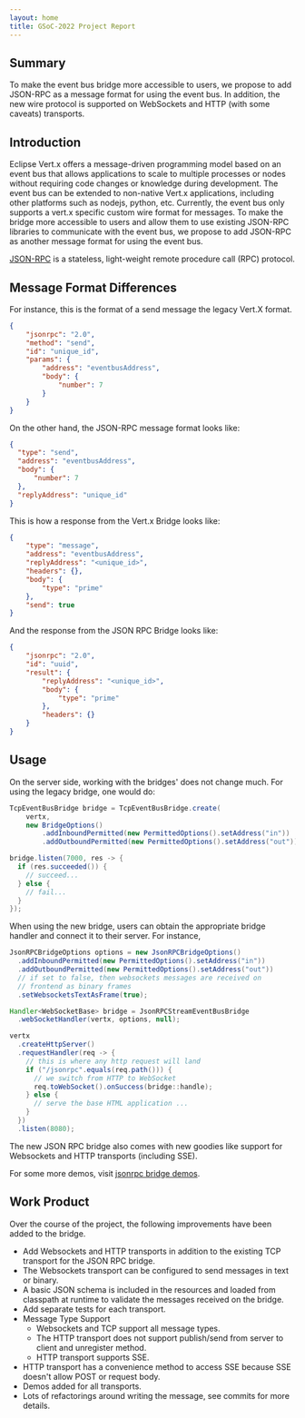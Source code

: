 ```yaml
---
layout: home
title: GSoC-2022 Project Report
---
```


## Summary

To make the event bus bridge more accessible to users, we propose to add JSON-RPC as a message format for using
the event bus. In addition, the new wire protocol is supported on WebSockets and HTTP (with some caveats) transports.

## Introduction

Eclipse Vert.x offers a message-driven programming model based on an event bus that allows applications to
scale to multiple processes or nodes without requiring code changes or knowledge during development. The event
bus can be extended to non-native Vert.x applications, including other platforms such as nodejs, python, etc.
Currently, the event bus only supports a vert.x specific custom wire format for messages. To make the bridge more
accessible to users and allow them to use existing JSON-RPC libraries to communicate with the event bus, we propose
to add JSON-RPC as another message format for using the event bus.

[JSON-RPC](https://www.jsonrpc.org/specification) is a stateless, light-weight remote procedure call (RPC) protocol.

## Message Format Differences

For instance, this is the format of a send message the legacy Vert.X format.

~~~~~ json
{
    "jsonrpc": "2.0",
    "method": "send",
    "id": "unique_id",
    "params": {
        "address": "eventbusAddress",
        "body": {
            "number": 7
        }
    }
}
~~~~~

On the other hand, the JSON-RPC message format looks like:

~~~~~ json
{
  "type": "send",
  "address": "eventbusAddress",
  "body": {
      "number": 7
  },
  "replyAddress": "unique_id"
}
~~~~~

This is how a response from the Vert.x Bridge looks like:

~~~~~ json
{
    "type": "message",
    "address": "eventbusAddress",
    "replyAddress": "<unique_id>",
    "headers": {},
    "body": {
        "type": "prime"
    },
    "send": true
}
~~~~~

And the response from the JSON RPC Bridge looks like:

~~~~~ json
{
    "jsonrpc": "2.0",
    "id": "uuid",
    "result": {
        "replyAddress": "<unique_id>",
        "body": {
            "type": "prime"
        },
        "headers": {}
    }
}
~~~~~

## Usage

On the server side, working with the bridges' does not change much. For using the legacy bridge, one would do:

~~~~~ java
TcpEventBusBridge bridge = TcpEventBusBridge.create(
    vertx,
    new BridgeOptions()
        .addInboundPermitted(new PermittedOptions().setAddress("in"))
        .addOutboundPermitted(new PermittedOptions().setAddress("out")));

bridge.listen(7000, res -> {
  if (res.succeeded()) {
    // succeed...
  } else {
    // fail...
  }
});
~~~~~

When using the new bridge, users can obtain the appropriate bridge handler and connect it to their server. For instance,
~~~~~ java
JsonRPCBridgeOptions options = new JsonRPCBridgeOptions()
  .addInboundPermitted(new PermittedOptions().setAddress("in"))
  .addOutboundPermitted(new PermittedOptions().setAddress("out"))
  // if set to false, then websockets messages are received on
  // frontend as binary frames
  .setWebsocketsTextAsFrame(true);

Handler<WebSocketBase> bridge = JsonRPCStreamEventBusBridge
  .webSocketHandler(vertx, options, null);

vertx
  .createHttpServer()
  .requestHandler(req -> {
    // this is where any http request will land
    if ("/jsonrpc".equals(req.path())) {
      // we switch from HTTP to WebSocket
      req.toWebSocket().onSuccess(bridge::handle);
    } else {
      // serve the base HTML application ...
    }
  })
  .listen(8080);
~~~~~

The new JSON RPC bridge also comes with new goodies like support for Websockets and HTTP transports
(including SSE).

For some more demos, visit [jsonrpc bridge demos](https://github.com/lucifer4j/vertx-tcp-eventbus-bridge/tree/experimental/jsonrpc/src/main/java/examples).

## Work Product

Over the course of the project, the following improvements have been added to the bridge.

* Add Websockets and HTTP transports in addition to the existing TCP transport for the JSON RPC bridge.
* The Websockets transport can be configured to send messages in text or binary.
* A basic JSON schema is included in the resources and loaded from classpath at runtime to validate the messages received on the bridge.
* Add separate tests for each transport.
* Message Type Support
  * Websockets and TCP support all message types.
  * The HTTP transport does not support publish/send from server to client and unregister method.
  * HTTP transport supports SSE.
* HTTP transport has a convenience method to access SSE because SSE doesn't allow POST or request body.
* Demos added for all transports.
* Lots of refactorings around writing the message, see commits for more details.
